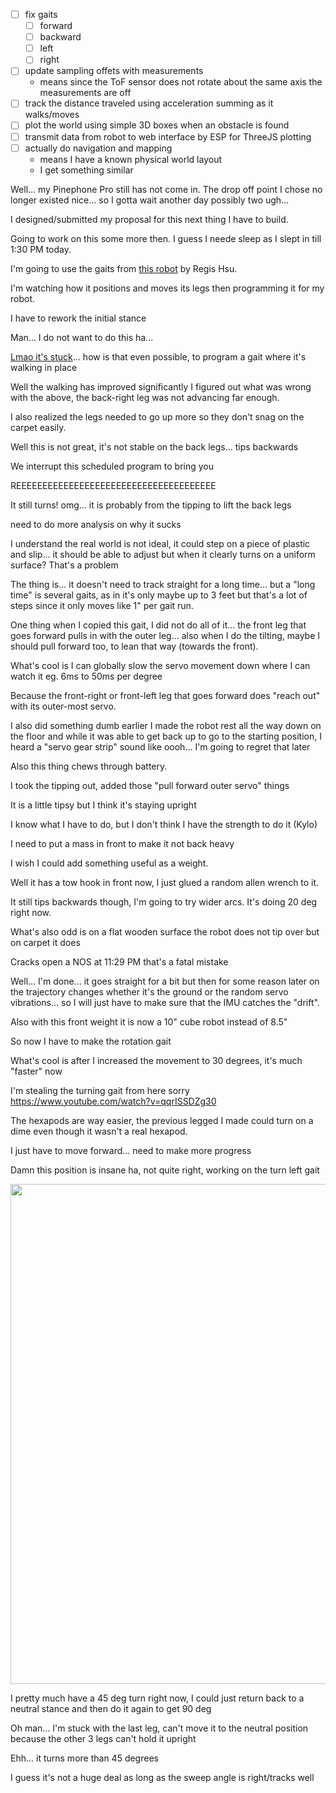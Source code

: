 - [ ] fix gaits
  - [ ] forward
  - [ ] backward
  - [ ] left
  - [ ] right
- [ ] update sampling offets with measurements
  - means since the ToF sensor does not rotate about the same axis the measurements are off
- [ ] track the distance traveled using acceleration summing as it walks/moves
- [ ] plot the world using simple 3D boxes when an obstacle is found
- [ ] transmit data from robot to web interface by ESP for ThreeJS plotting
- [ ] actually do navigation and mapping
  - means I have a known physical world layout
  - I get something similar

Well... my Pinephone Pro still has not come in. The drop off point I chose no longer existed nice... so I gotta wait another day possibly two ugh...

I designed/submitted my proposal for this next thing I have to build.

Going to work on this some more then. I guess I neede sleep as I slept in till 1:30 PM today.

I'm going to use the gaits from [this robot](https://www.youtube.com/watch?v=ZvBVyJE9HOc) by Regis Hsu.

I'm watching how it positions and moves its legs then programming it for my robot.

I have to rework the initial stance

Man... I do not want to do this ha...

[Lmao it's stuck](https://www.youtube.com/watch?v=72OOZBOS9s0)... how is that even possible, to program a gait where it's walking in place

Well the walking has improved significantly I figured out what was wrong with the above, the back-right leg was not advancing far enough.

I also realized the legs needed to go up more so they don't snag on the carpet easily.

Well this is not great, it's not stable on the back legs... tips backwards

We interrupt this scheduled program to bring you

REEEEEEEEEEEEEEEEEEEEEEEEEEEEEEEEEEEEEE

It still turns! omg... it is probably from the tipping to lift the back legs

need to do more analysis on why it sucks

I understand the real world is not ideal, it could step on a piece of plastic and slip... it should be able to adjust but when it clearly turns on a uniform surface? That's a problem

The thing is... it doesn't need to track straight for a long time... but a "long time" is several gaits, as in it's only maybe up to 3 feet but that's a lot of steps since it only moves like 1" per gait run.

One thing when I copied this gait, I did not do all of it... the front leg that goes forward pulls in with the outer leg... also when I do the tilting, maybe I should pull forward too, to lean that way (towards the front).

What's cool is I can globally slow the servo movement down where I can watch it eg. 6ms to 50ms per degree

Because the front-right or front-left leg that goes forward does "reach out" with its outer-most servo.

I also did something dumb earlier I made the robot rest all the way down on the floor and while it was able to get back up to go to the starting position, I heard a "servo gear strip" sound like oooh... I'm going to regret that later

Also this thing chews through battery.

I took the tipping out, added those "pull forward outer servo" things

It is a little tipsy but I think it's staying upright

I know what I have to do, but I don't think I have the strength to do it (Kylo)

I need to put a mass in front to make it not back heavy

I wish I could add something useful as a weight.

Well it has a tow hook in front now, I just glued a random allen wrench to it.

It still tips backwards though, I'm going to try wider arcs. It's doing 20 deg right now.

What's also odd is on a flat wooden surface the robot does not tip over but on carpet it does

Cracks open a NOS at 11:29 PM that's a fatal mistake

Well... I'm done... it goes straight for a bit but then for some reason later on the trajectory changes whether it's the ground or the random servo vibrations... so I will just have to make sure that the IMU catches the "drift".

Also with this front weight it is now a 10" cube robot instead of 8.5"

So now I have to make the rotation gait

What's cool is after I increased the movement to 30 degrees, it's much "faster" now

I'm stealing the turning gait from here sorry
https://www.youtube.com/watch?v=qqrISSDZg30

The hexapods are way easier, the previous legged I made could turn on a dime even though it wasn't a real hexapod.

I just have to move forward... need to make more progress

Damn this position is insane ha, not quite right, working on the turn left gait

<img src="../../media/03-01-2022--crazy-servo-position.png" width="800"/>

I pretty much have a 45 deg turn right now, I could just return back to a neutral stance and then do it again to get 90 deg

Oh man... I'm stuck with the last leg, can't move it to the neutral position because the other 3 legs can't hold it upright

Ehh... it turns more than 45 degrees

I guess it's not a huge deal as long as the sweep angle is right/tracks well

